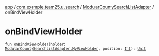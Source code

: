[app](../../index.md) / [com.example.team25.ui.search](../index.md) / [ModularCountySearchListAdapter](index.md) / [onBindViewHolder](./on-bind-view-holder.md)

# onBindViewHolder

`fun onBindViewHolder(holder: `[`ModularCountySearchListAdapter.MyViewHolder`](-my-view-holder/index.md)`, position: `[`Int`](https://kotlinlang.org/api/latest/jvm/stdlib/kotlin/-int/index.html)`): `[`Unit`](https://kotlinlang.org/api/latest/jvm/stdlib/kotlin/-unit/index.html)